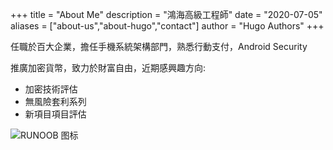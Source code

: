 +++
title = "About Me"
description = "鴻海高級工程師"
date = "2020-07-05"
aliases = ["about-us","about-hugo","contact"]
author = "Hugo Authors"
+++


<!--more-->

任職於百大企業，擔任手機系統架構部門，熟悉行動支付，Android Security

推廣加密貨幣，致力於財富自由，近期感興趣方向:

- 加密技術評估
- 無風險套利系列
- 新項目項目評估


![RUNOOB 图标](https://lh3.googleusercontent.com/proxy/aHbtc70EPYWFdzMPLy2kT45mpnFtBHXvG5DD6t67moRouIV4coXU6VphtkTmL333mrOL53TgXuJilrd_tfOFg1AW9d9VGZ5DrPc06tUwnKOZUg)